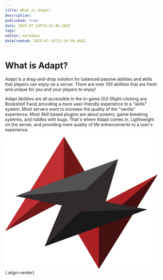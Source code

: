 ```yaml
---
title: What is Adapt?
description: 
published: true
date: 2025-07-14T13:15:46.162Z
tags: 
editor: markdown
dateCreated: 2025-07-14T13:15:30.468Z
---
```


# What is Adapt?
Adapt is a drag-and-drop solution for balanced passive abilities and skills that players can enjoy on a server. There are over 100 abilities that are fresh and unique for you and your players to enjoy!

Adapt Abilities are all accessible in the in-game GUI (Right-clicking any Bookshelf Face) providing a more user-friendly experience to a "skills" system. Most servers want to increase the quality of the "vanilla" experience. Most Skill based plugins are about powers, game-breaking systems, and riddles with bugs. That's where Adapt comes in. Lightweight on the server, and providing mere quality of life enhancements to a user's experience.




![adapt_logo.png](/adapt_docs/adapt_logo.png){.align-center}